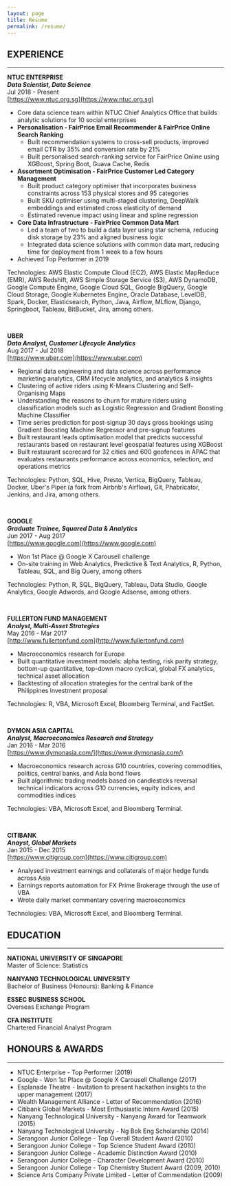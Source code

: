 ```yaml
---
layout: page
title: Resume
permalink: /resume/
---
```


## EXPERIENCE
---
**NTUC ENTERPRISE**  
_**Data Scientist, Data Science**_  
Jul 2018 - Present  
[https://www.ntuc.org.sg](https://www.ntuc.org.sg)  
- Core data science team within NTUC Chief Analytics Office that builds analytic solutions for 10 social enterprises
- **Personalisation - FairPrice Email Recommender & FairPrice Online Search Ranking**
	- Built recommendation systems to cross-sell products, improved email CTR by 35% and conversion rate by 21%
	- Built personalised search-ranking service for FairPrice Online using XGBoost, Spring Boot, Guava Cache, Redis
- **Assortment Optimisation - FairPrice Customer Led Category Management**
	- Built product category optimiser that incorporates business constraints across 153 physical stores and 95 categories
	- Built SKU optimiser using multi-staged clustering, DeepWalk embeddings and estimated cross elasticity of demand
	- Estimated revenue impact using linear and spline regression
- **Core Data Infrastructure - FairPrice Common Data Mart**
	- Led a team of two to build a data layer using star schema, reducing disk storage by 23% and aligned business logic
	- Integrated data science solutions with common data mart, reducing time for deployment from 1 week to a few hours
- Achieved Top Performer in 2019

Technologies: AWS Elastic Compute Cloud (EC2), AWS Elastic MapReduce (EMR), AWS Redshift, AWS Simple Storage Service (S3), AWS DynamoDB, Google Compute Engine, Google Cloud SQL, Google BigQuery, Google Cloud Storage, Google Kubernetes Engine, Oracle Database, LevelDB, Spark, Docker, Elasticsearch, Python, Java, Airflow, MLflow, Django, Springboot, Tableau, BitBucket, Jira, among others.

<br />

**UBER**  
_**Data Analyst, Customer Lifecycle Analytics**_  
Aug 2017 - Jul 2018  
[https://www.uber.com](https://www.uber.com)  
- Regional data engineering and data science across performance marketing analytics, CRM lifecycle analytics, and analytics & insights
- Clustering of active riders using K-Means Clustering and Self-Organising Maps
- Understanding the reasons to churn for mature riders using classification models such as Logistic Regression and Gradient Boosting Machine Classifier
- Time series prediction for post-signup 30 days gross bookings using Gradient Boosting Machine Regressor and pre-signup features
- Built restaurant leads optimisation model that predicts successful restaurants based on restaurant level geospatial features using XGBoost
- Built restaurant scorecard for 32 cities and 600 geofences in APAC that evaluates restaurants performance across economics, selection, and operations metrics

Technologies: Python, SQL, Hive, Presto, Vertica, BigQuery, Tableau, Docker, Uber's Piper (a fork from Airbnb's Airflow), Git, Phabricator, Jenkins, and Jira, among others.

<br />

**GOOGLE**  
_**Graduate Trainee, Squared Data & Analytics**_  
Jun 2017 - Aug 2017  
[https://www.google.com](https://www.google.com)  
- Won 1st Place @ Google X Carousell challenge
- On-site training in Web Analytics, Predictive & Text Analytics, R, Python, Tableau, SQL, and Big Query, among others

Technologies: Python, R, SQL, BigQuery, Tableau, Data Studio, Google Analytics, Google Adwords, and Google Adsense, among others.

<br />

**FULLERTON FUND MANAGEMENT**  
_**Analyst, Multi-Asset Strategies**_  
May 2016 - Mar 2017  
[http://www.fullertonfund.com](http://www.fullertonfund.com)  
- Macroeconomics research for Europe
- Built quantitative investment models: alpha testing, risk parity strategy, bottom-up quantitative, top-down macro cyclical, global FX analytics, technical asset allocation
- Backtesting of allocation strategies for the central bank of the Philippines investment proposal

Technologies: R, VBA, Microsoft Excel, Bloomberg Terminal, and FactSet.

<br />

**DYMON ASIA CAPITAL**  
_**Analyst, Macroeconomics Research and Strategy**_  
Jan 2016 - Mar 2016  
[https://www.dymonasia.com/](https://www.dymonasia.com/)  
- Macroeconomics research across G10 countries, covering commodities, politics, central banks, and Asia bond flows
- Built algorithmic trading models based on candlesticks reversal technical indicators across G10 currencies, equity indices, and commodities indices

Technologies: VBA, Microsoft Excel, and Bloomberg Terminal.

<br />

**CITIBANK**  
_**Anayst, Global Markets**_  
Jan 2015 - Dec 2015  
[https://www.citigroup.com](https://www.citigroup.com)  
- Analysed investment earnings and collaterals of major hedge funds across Asia
- Earnings reports automation for FX Prime Brokerage through the use of VBA
- Wrote daily market commentary covering macroeconomics

Technologies: VBA, Microsoft Excel, and Bloomberg Terminal.

## EDUCATION
---
**NATIONAL UNIVERSITY OF SINGAPORE**  
Master of Science: Statistics

**NANYANG TECHNOLOGICAL UNIVERSITY**  
Bachelor of Business (Honours): Banking & Finance

**ESSEC BUSINESS SCHOOL**  
Overseas Exchange Program

**CFA INSTITUTE**  
Chartered Financial Analyst Program

## HONOURS & AWARDS
---
- NTUC Enterprise - Top Performer (2019)
- Google - Won 1st Place @ Google X Carousell Challenge (2017)
- Esplanade Theatre - Invitation to present hackathon insights to the upper management (2017)
- Wealth Management Alliance - Letter of Recommendation (2016)
- Citibank Global Markets - Most Enthusiastic Intern Award (2015)
- Nanyang Technological University - Nanyang Award for Teamwork (2015)
- Nanyang Technological University - Ng Bok Eng Scholarship (2014)
- Serangoon Junior College - Top Overall Student Award (2010)
- Serangoon Junior College - Top Science Student Award (2010)
- Serangoon Junior College - Academic Distinction Award (2010)
- Serangoon Junior College - Character Development Award (2010)
- Serangoon Junior College - Top Chemistry Student Award (2009, 2010)
- Science Arts Company Private Limited - Letter of Commendation (2009)

